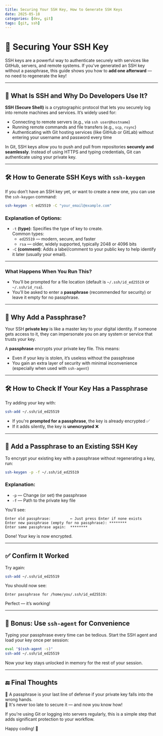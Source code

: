 ```yaml
---
title: Securing Your SSH Key, How to Generate SSH Keys
date: 2025-05-18
categories: [dev, git]
tags: [git, ssh]
---
```


# 🔐 Securing Your SSH Key

SSH keys are a powerful way to authenticate securely with services like GitHub, servers, and remote systems. If you’ve generated an SSH key without a passphrase, this guide shows you how to **add one afterward** — no need to regenerate the key!

---

## 🧾 What Is SSH and Why Do Developers Use It?

**SSH (Secure Shell)** is a cryptographic protocol that lets you securely log into remote machines and services. It’s widely used for:
- Connecting to remote servers (e.g., via `ssh user@hostname`)
- Running remote commands and file transfers (e.g., `scp`, `rsync`)
- Authenticating with Git hosting services (like GitHub or GitLab) without entering your username and password every time

In Git, SSH keys allow you to push and pull from repositories **securely and seamlessly**. Instead of using HTTPS and typing credentials, Git can authenticate using your private key.

---

## 🛠️ How to Generate SSH Keys with `ssh-keygen`

If you don’t have an SSH key yet, or want to create a new one, you can use the `ssh-keygen` command:

```bash
ssh-keygen -t ed25519 -C "your_email@example.com"
```

### Explanation of Options:

- `-t` **(type)**: Specifies the type of key to create.  
  Common types:
  - `ed25519` — modern, secure, and faster  
  - `rsa` — older, widely supported, typically 2048 or 4096 bits  
- `-C` **(comment)**: Adds a label/comment to your public key to help identify it later (usually your email).

---

### What Happens When You Run This?

- You’ll be prompted for a file location (default is `~/.ssh/id_ed25519` or `~/.ssh/id_rsa`).
- You’ll be asked to enter a **passphrase** (recommended for security) or leave it empty for no passphrase.

---

## 🤔 Why Add a Passphrase?

Your SSH **private key** is like a master key to your digital identity. If someone gets access to it, they can impersonate you on any system or service that trusts your key.

A **passphrase** encrypts your private key file. This means:
- Even if your key is stolen, it’s useless without the passphrase
- You gain an extra layer of security with minimal inconvenience (especially when used with `ssh-agent`)

---

## 🛠️ How to Check If Your Key Has a Passphrase

Try adding your key with:

```bash
ssh-add ~/.ssh/id_ed25519
```

- If you're **prompted for a passphrase**, the key is already encrypted ✅
- If it adds silently, the key is **unencrypted** ❌

---

## 🔄 Add a Passphrase to an Existing SSH Key

To encrypt your existing key with a passphrase without regenerating a key, run:

```bash
ssh-keygen -p -f ~/.ssh/id_ed25519
```

### Explanation:
- `-p` — Change (or set) the passphrase
- `-f` — Path to the private key file

You'll see:

```text
Enter old passphrase:         ← Just press Enter if none exists
Enter new passphrase (empty for no passphrase): ********
Enter same passphrase again:  ********
```

Done! Your key is now encrypted.

---

## ✅ Confirm It Worked

Try again:

```bash
ssh-add ~/.ssh/id_ed25519
```

You should now see:

```text
Enter passphrase for /home/you/.ssh/id_ed25519:
```

Perfect — it’s working!

---

## 🧠 Bonus: Use `ssh-agent` for Convenience

Typing your passphrase every time can be tedious. Start the SSH agent and load your key once per session:

```bash
eval "$(ssh-agent -s)"
ssh-add ~/.ssh/id_ed25519
```

Now your key stays unlocked in memory for the rest of your session.

---

## 🔚 Final Thoughts

🔐 A passphrase is your last line of defense if your private key falls into the wrong hands.  
🔧 It's never too late to secure it — and now you know how!

If you're using Git or logging into servers regularly, this is a simple step that adds significant protection to your workflow.

Happy coding! 🚀

